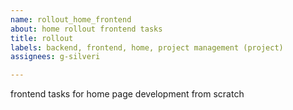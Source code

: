 ```yaml
---
name: rollout_home_frontend
about: home rollout frontend tasks
title: rollout
labels: backend, frontend, home, project management (project)
assignees: g-silveri

---
```


frontend tasks for home page development from scratch
